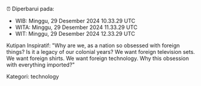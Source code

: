 ⏰ Diperbarui pada:
- WIB: Minggu, 29 Desember 2024 10.33.29 UTC
- WITA: Minggu, 29 Desember 2024 11.33.29 UTC
- WIT: Minggu, 29 Desember 2024 12.33.29 UTC

Kutipan Inspiratif:
"Why are we, as a nation so obsessed with foreign things? Is it a legacy of our colonial years? We want foreign television sets. We want foreign shirts. We want foreign technology. Why this obsession with everything imported?"


Kategori: technology

